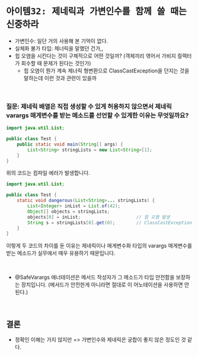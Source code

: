 # `아이템32: 제네릭과 가변인수를 함께 쓸 때는 신중하라`

- 가변인수: 일단 거의 사용해 본 기억이 없다. 
- 실체화 불가 타입: 제너릭을 말했던 건가,,
- 힙 오염을 시킨다는 것이 구체적으로 어떤 것일까? (객체끼리 엮어서 가비지 컬렉터가 회수할 때 문제가 된다는 것인가)
    - 힙 오염이 뭔가 계속 제너릭 형변환으로 ClassCastException을 던지는 것을 말하는데 이런 것과 관련이 있을까

<br>

### 질문: 제네릭 배열은 직접 생성할 수 있게 허용하지 않으면서 제네릭 varargs 매게변수를 받는 메소드를 선언할 수 있게한 이유는 무엇일까요?

```java
import java.util.List;

public class Test {
    public static void main(String[] args) {
        List<String> stringLists = new List<String>[1];
    }
}
```

위의 코드는 컴파일 에러가 발생합니다. 

```java
import java.util.List;

public class Test {
    static void dangerous(List<String>... stringLists) {
        List<Integer> inList = List.of(42);
        Object[] objects = stringLists;
        objects[0] = inList;                     // 힙 오염 발생
        String s = stringLists[0].get(0);        // ClassCastException
    }
}
```

이렇게 두 코드의 차이를 둔 이유는 제네릭이나 매게변수화 타입의 varargs 매게변수를 받는 메소드가 실무에서 매우 유용하기 때문입니다. 

<br>

- @SafeVarargs 애너테이션은 메서드 작성자가 그 메소드가 타입 안전함을 보장하는 장치입니다. (메서드가 안전한게 아니라면 절대로 이 어노테이션을 사용하면 안된다.)

<br>

## 결론

- 정확인 이해는 가지 않지만 => 가변인수와 제네릭은 궁합이 좋지 않은 정도인 것 같다.

